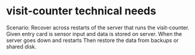 # visit-counter technical needs

Scenario: Recover across restarts of the server that runs the visit-counter.
Given entry card is sensor input and data is stored on server.
When the server goes down and restarts
Then restore the data from backups or shared disk.

